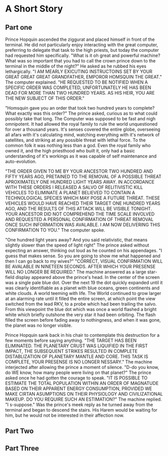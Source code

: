 A Short Story
=============

Part one
--------

Prince Hopquin ascended the ziggurat and placed himself in front of the terminal. He did not particularly enjoy interacting with the great computer, preferring to delegate that task to the high priests, but today the computer had requested him specifically. "What is it oh great and powerful machine? What was so important that you had to call the crown prince down to the terminal in the middle of the night?" He asked as he rubbed his eyes lethargically. "I AM MEARLY EXICUTING INSTRUCTOINS SET BY YOUR GREAT GREAT GREAT GRANDFATHER, EMPOROR HOMSQUIN THE GREAT." The computer explained. "HE REQUESTED TO BE NOTIFIED WHEN A SPECIFIC ORDER WAS COMPLETED, UNFORTUNATELY HE HAS BEEN DEAD FOR MORE THAN TWO HUNDRED YEARS. AS HIS HEIR, YOU ARE THE NEW SUBJECT OF THIS ORDER."

"Homsquin gave you an order that took two hundred years to complete? What exactly was this order?" The prince asked, curious as to what could possibly take that long. The Computer was supposed to be fast and nigh omnipotent. It had allowed the royal family to rule the world unquestioned for over a thousand years. It's senses covered the entire globe, overseeing all afars with it's calculating mind, watching everything with it's network of satellites, and striking at any possible threat with lethal force. To the common folk it was nothing less than a god. Even the royal family who owned it, and the high priesthood who built it, only had a basic understanding of it's workings as it was capable of self maintenance and auto-evolution.

"THE ORDER GIVEN TO ME BY YOUR ANCESTOR TWO HUNDRED AND FIFTY YEARS AGO, PRETAINED TO THE REMOVAL OF A POSSIBLE THREAT APROXIMATELY ONE HUNDRED LIGHT YEARS AWAY. IN ACCORDANCE WITH THESE ORDERS I RELEASED A SALVO OF RELITIVISTIC KILL VEHICLES TO ELIMINATE A PLANET BELIEVED TO CONTAIN A TECHNOLOGICAL SPECIES WHICH MAY POSE A FUTURE THREAT. THESE VEHICLES WOULD HAVE REACHED THEIR TARGET ONE HUNDRED YEARS AGO, AND THE RESULTS OF THIS ATTACK WILL BE VISIBLE TONIGHT. YOUR ANCESTOR DID NOT COMPREHEND THE TIME SCALE INVOLVED AND REQUESTED A PERSONAL CONFIRMATION OF THREAT REMOVAL ONCE SUCH INFORMATION WAS AVALABLE. I AM NOW DELIVERING THIS CONFIRMATION TO YOU." The computer spoke.

"One hundred light years away? And you said relativistic, that means slightly slower than the speed of light right" The prince asked without expecting an answer, thinking out loud as he counted on his appendages. "I guess that makes sense. So you are going to show me what happened and then I can go back to my wives?" "CORRECT, VISUAL CONFIRMATION WILL BE AVALABLE IN NINETEEN SECONDS. AFTER WHICH YOUR PRESENSE WILL NO LONGER BE REQUIRED." The machine answered as a large star-field display appeared above the prince's head. In the center of the screen was a single pale blue dot. Over the next 19 the dot quickly expanded until it was clearly identifiable as a planet with blue oceans, green continents and white clouds. A world teeming with life. The World continued to grow larger at an alarming rate until it filled the entire screen, at which point the view switched from the lead RKV, to a probe which had been trailing the salvo. From this viewpoint the blue dot which was once a world flashed a bright white which briefly outshone the very star it had been orbiting. The flash filled the screen before fading away to nothingness, and when it was gone, the planet was no longer visible.

Prince Hopquin sank back in his chair to contemplate this destruction for a few moments before saying anything. "THE TARGET HAS BEEN ELIMINATED. THE PLANETARY CRUST WAS LIQUIFIED IN THE FIRST IMPACT, THE SUBSEQUENT STRIKES RESULTED IN COMPLETE DISTABLIZATION OF PLANETARY MANTLE AND CORE. THIS TASK IS COMPLETE, YOUR PRESENSE IS NO LONGER NESSARY." The machine interjected after allowing the prince a moment of silence. "D-do you know, do WE know, how many people were living on that planet?" The prince asked once he had gotten the courage to speak. "IT IS POSSIBLE TO ESTIMATE THE TOTAL POPULATION WITHIN AN ORDER OF MAGNATUDE BASED ON THEIR APPARENT ENERGY CONSUMPTION, PROVIDED WE MAKE CIRTAN ASUMPTIONS ON THEIR PHYSIOLOGY AND CIVILIZATIONAL MAKEUP. DO YOU REQUIRE SUCH AN ESTIMATION?" The machine replied. "I s-suppose." Was the prince's meek reply as he turned away from the terminal and began to descend the stairs. His Harem would be waiting for him, but he would not be interested in their affection now.

Part Two
--------


Part Three
----------